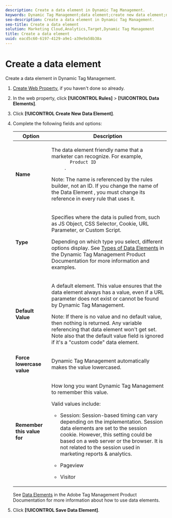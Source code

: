 ```yaml
---
description: Create a data element in Dynamic Tag Management.
keywords: Dynamic Tag Management;data element;create new data element;name;type;default value;force lowercase value;remember this value for
seo-description: Create a data element in Dynamic Tag Management.
seo-title: Create a data element
solution: Marketing Cloud,Analytics,Target,Dynamic Tag Management
title: Create a data element
uuid: eacd5c60-6197-4129-a9e1-a39e9a58b38a
---
```


# Create a data element

Create a data element in Dynamic Tag Management.

1. [Create Web Property](../../implement/c-implement-with-dtm/t-create-web-property.md#task_960467FBB7A54499AC228CB3AA3C4123), if you haven't done so already.
1. In the web property, click **[!UICONTROL Rules]** > **[!UICONTROL Data Elements]**.
1. Click **[!UICONTROL Create New Data Element]**.
1. Complete the following fields and options:

   <table id="choicetable_681F7D5B86534FF0B6DB67E117B8E381"> 
    <thead class="chhead sthead"> 
      <th class="choptionhd"> Option</th> 
      <th class="chdeschd"> Description</th> 
    </thead> 
    <tr class="chrow strow"> 
      <td class="choption"><strong>Name</strong></td> 
      <td class="chdesc stentry"> <p>The data element friendly name that a marketer can recognize. For example, 
        <code>
          Product ID
        </code>. </p> <p> <p>Note:  The name is referenced by the rules builder, not an ID. If you change the name of the Data Element , you must change its reference in every rule that uses it. </p> </p> </td> 
    </tr> 
    <tr class="chrow strow"> 
      <td class="choption"><strong>Type</strong></td> 
      <td class="chdesc stentry"> <p> Specifies where the data is pulled from, such as JS Object, CSS Selector, Cookie, URL Parameter, or Custom Script. </p> <p>Depending on which type you select, different options display. See <a href="https://marketing.adobe.com/resources/help/en_US/dtm/data_elements.html" format="html" scope="external"> Types of Data Elements</a> in the Dynamic Tag Management Product Documentation for more information and examples. </p> </td> 
    </tr> 
    <tr class="chrow strow"> 
      <td class="choption"><strong>Default Value</strong></td> 
      <td class="chdesc stentry"> <p>A default element. This value ensures that the data element always has a value, even if a URL parameter does not exist or cannot be found by Dynamic Tag Management. </p> <p> <p>Note:  If there is no value and no default value, then nothing is returned. Any variable referencing that data element won't get set. Note also that the default value field is ignored if it's a "custom code" data element. </p> </p> </td> 
    </tr> 
    <tr class="chrow strow"> 
      <td class="choption"><strong>Force lowercase value</strong></td> 
      <td class="chdesc stentry"> <p>Dynamic Tag Management automatically makes the value lowercased. </p> </td> 
    </tr> 
    <tr class="chrow strow"> 
      <td class="choption"><strong>Remember this value for</strong></td> 
      <td class="chdesc stentry"> <p>How long you want Dynamic Tag Management to remember this value. </p> <p> Valid values include: </p> 
      <ul id="ul_52F6CD8FC22942208F3F45492E914104"> 
        <li id="li_32E4366C5B2E46D788CD8478620FE3E0"> <p>Session: Session-based timing can vary depending on the implementation. Session data elements are set to the session cookie. However, this setting could be based on a web server or the browser. It is not related to the session used in marketing reports &amp; analytics. </p> </li> 
        <li id="li_8A944564BF7643E4B21F0EF2394B3FE8"> <p>Pageview </p> </li> 
        <li id="li_5C8A2F2392FD475AA89DDA7D5B5CF88B"> <p>Visitor </p> </li> 
      </ul> </td> 
    </tr> 
   </table>

   See [Data Elements](https://marketing.adobe.com/resources/help/en_US/dtm/data_elements.html) in the Adobe Tag Management Product Documentation for more information about how to use data elements.
1. Click **[!UICONTROL Save Data Element]**.
